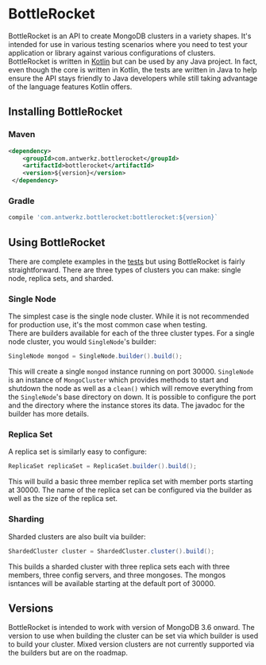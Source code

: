 # BottleRocket

BottleRocket is an API to create MongoDB clusters in a variety shapes.  It's intended for use in various testing scenarios where you need
 to test your application or library against various configurations of clusters.  BottleRocket is written in [Kotlin](http://kotlinlang.org/) but can be used by any Java project.  In fact, even though the core is written in Kotlin, the tests are written in Java to help 
 ensure the API stays friendly to Java developers while still taking advantage of the language features Kotlin offers.
 
## Installing BottleRocket

### Maven
```xml
<dependency>
    <groupId>com.antwerkz.bottlerocket</groupId>
    <artifactId>bottlerocket</artifactId>
    <version>${version}</version>
 </dependency>
```
  
### Gradle
```groovy
compile 'com.antwerkz.bottlerocket:bottlerocket:${version}`
```

## Using BottleRocket

There are complete examples in the [tests](blob/master/src/test/java/com/antwerkz/bottlerocket/MongoClusterTest.java#L18-18) but using 
BottleRocket is fairly straightforward.  There are three types of clusters you can make:  single node, replica sets, and sharded.

### Single Node

The simplest case is the single node cluster.  While it is not recommended for production use, it's the most common case when testing.  
There are builders available for each of the three cluster types.  For a single node cluster, you would `SingleNode`'s builder:

```java
SingleNode mongod = SingleNode.builder().build();
```

This will create a single `mongod` instance running on port 30000.  `SingleNode` is an instance of `MongoCluster` which provides methods 
to start and shutdown the node as well as a `clean()` which will remove everything from the `SingleNode`'s base directory on down.  It is
 possible to configure the port and the directory where the instance stores its data.  The javadoc for the builder has more details.

### Replica Set

A replica set is similarly easy to configure:

```java
ReplicaSet replicaSet = ReplicaSet.builder().build();
```

This will build a basic three member replica set with member ports starting at 30000.  The name of the replica set can be configured via 
the builder as well as the size of the replica set.

### Sharding

Sharded clusters are also built via builder:

```java
ShardedCluster cluster = ShardedCluster.cluster().build();
```

This builds a sharded cluster with three replica sets each with three members, three config servers, and three mongoses.  The mongos 
isntances will be available starting at the default port of 30000.

## Versions

BottleRocket is intended to work with version of MongoDB 3.6 onward.  The version to use when building the cluster can be set via 
which builder is used to build your cluster.  Mixed version clusters are not currently supported via the builders but are on the roadmap.
